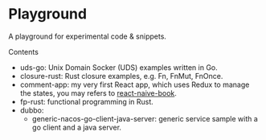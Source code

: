 # Playground

A playground for experimental code & snippets.

Contents

- uds-go: Unix Domain Socker (UDS) examples written in Go.
- closure-rust: Rust closure examples, e.g. Fn, FnMut, FnOnce.
- comment-app: my very first React app, which uses Redux to manage the states, you may refers to [react-naive-book](https://hyf.js.org/react-naive-book/).
- fp-rust: functional programming in Rust.
- dubbo:
	- generic-nacos-go-client-java-server: generic service sample with a go client and a java server.
